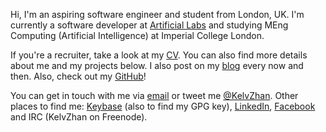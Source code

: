Hi, I'm an aspiring software engineer and student from London, UK. I'm currently a software developer at [Artificial Labs](https://artificial.io/) and studying MEng Computing (Artificial Intelligence) at Imperial College London.

If you're a recruiter, take a look at my [CV](/assets/Kelvin%20Zhang%20-%20CV.pdf). You can also find more details about me and my projects below. I also post on my [blog](/blog/) every now and then. Also, check out my [GitHub](https://github.com/kz)!

You can get in touch with me via [email](mailto:hello@iamkelv.in) or tweet me [@KelvZhan](https://twitter.com/KelvZhan). Other places to find me: [Keybase](https://keybase.io/kz) (also to find my GPG key), [LinkedIn](https://www.linkedin.com/in/KelvZhan/), [Facebook](https://facebook.com/KelvZhan) and IRC (KelvZhan on Freenode).
